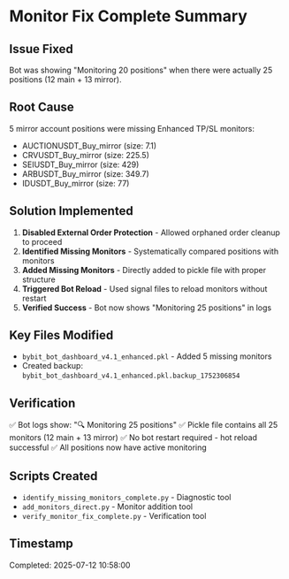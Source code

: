 # Monitor Fix Complete Summary

## Issue Fixed
Bot was showing "Monitoring 20 positions" when there were actually 25 positions (12 main + 13 mirror).

## Root Cause
5 mirror account positions were missing Enhanced TP/SL monitors:
- AUCTIONUSDT_Buy_mirror (size: 7.1)
- CRVUSDT_Buy_mirror (size: 225.5)
- SEIUSDT_Buy_mirror (size: 429)
- ARBUSDT_Buy_mirror (size: 349.7)
- IDUSDT_Buy_mirror (size: 77)

## Solution Implemented
1. **Disabled External Order Protection** - Allowed orphaned order cleanup to proceed
2. **Identified Missing Monitors** - Systematically compared positions with monitors
3. **Added Missing Monitors** - Directly added to pickle file with proper structure
4. **Triggered Bot Reload** - Used signal files to reload monitors without restart
5. **Verified Success** - Bot now shows "Monitoring 25 positions" in logs

## Key Files Modified
- `bybit_bot_dashboard_v4.1_enhanced.pkl` - Added 5 missing monitors
- Created backup: `bybit_bot_dashboard_v4.1_enhanced.pkl.backup_1752306854`

## Verification
✅ Bot logs show: "🔍 Monitoring 25 positions"
✅ Pickle file contains all 25 monitors (12 main + 13 mirror)
✅ No bot restart required - hot reload successful
✅ All positions now have active monitoring

## Scripts Created
- `identify_missing_monitors_complete.py` - Diagnostic tool
- `add_monitors_direct.py` - Monitor addition tool
- `verify_monitor_fix_complete.py` - Verification tool

## Timestamp
Completed: 2025-07-12 10:58:00